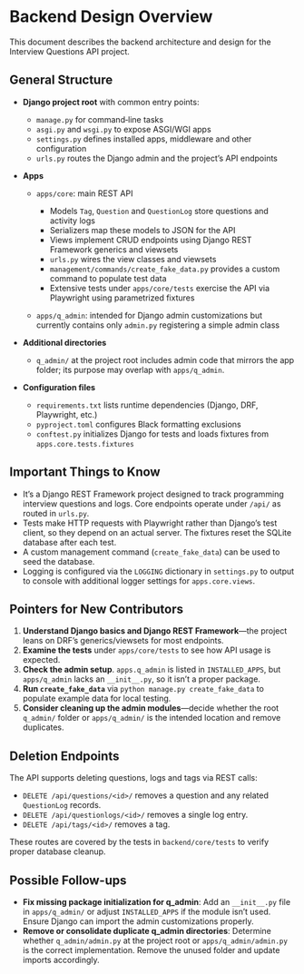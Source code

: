 # Backend Design Overview

This document describes the backend architecture and design for the Interview Questions API project.

## General Structure

- **Django project root** with common entry points:
  - `manage.py` for command‑line tasks
  - `asgi.py` and `wsgi.py` to expose ASGI/WGI apps
  - `settings.py` defines installed apps, middleware and other configuration
  - `urls.py` routes the Django admin and the project’s API endpoints

- **Apps**
  - `apps/core`: main REST API
    - Models `Tag`, `Question` and `QuestionLog` store questions and activity logs
    - Serializers map these models to JSON for the API
    - Views implement CRUD endpoints using Django REST Framework generics and viewsets
    - `urls.py` wires the view classes and viewsets
    - `management/commands/create_fake_data.py` provides a custom command to populate test data
    - Extensive tests under `apps/core/tests` exercise the API via Playwright using parametrized fixtures

  - `apps/q_admin`: intended for Django admin customizations but currently contains only `admin.py` registering a simple admin class

- **Additional directories**
  - `q_admin/` at the project root includes admin code that mirrors the app folder; its purpose may overlap with `apps/q_admin`.

- **Configuration files**
  - `requirements.txt` lists runtime dependencies (Django, DRF, Playwright, etc.)
  - `pyproject.toml` configures Black formatting exclusions
  - `conftest.py` initializes Django for tests and loads fixtures from `apps.core.tests.fixtures`

## Important Things to Know

- It’s a Django REST Framework project designed to track programming interview questions and logs. Core endpoints operate under `/api/` as routed in `urls.py`.
- Tests make HTTP requests with Playwright rather than Django’s test client, so they depend on an actual server. The fixtures reset the SQLite database after each test.
- A custom management command (`create_fake_data`) can be used to seed the database.
- Logging is configured via the `LOGGING` dictionary in `settings.py` to output to console with additional logger settings for `apps.core.views`.

## Pointers for New Contributors

1. **Understand Django basics and Django REST Framework**—the project leans on DRF’s generics/viewsets for most endpoints.
2. **Examine the tests** under `apps/core/tests` to see how API usage is expected.
3. **Check the admin setup**. `apps.q_admin` is listed in `INSTALLED_APPS`, but `apps/q_admin` lacks an `__init__.py`, so it isn’t a proper package.
4. **Run `create_fake_data`** via `python manage.py create_fake_data` to populate example data for local testing.
5. **Consider cleaning up the admin modules**—decide whether the root `q_admin/` folder or `apps/q_admin/` is the intended location and remove duplicates.

## Deletion Endpoints

The API supports deleting questions, logs and tags via REST calls:

- `DELETE /api/questions/<id>/` removes a question and any related `QuestionLog` records.
- `DELETE /api/questionlogs/<id>/` removes a single log entry.
- `DELETE /api/tags/<id>/` removes a tag.

These routes are covered by the tests in `backend/core/tests` to verify proper database cleanup.

## Possible Follow-ups

- **Fix missing package initialization for q_admin**: Add an `__init__.py` file in `apps/q_admin/` or adjust `INSTALLED_APPS` if the module isn’t used. Ensure Django can import the admin customizations properly.
- **Remove or consolidate duplicate q_admin directories**: Determine whether `q_admin/admin.py` at the project root or `apps/q_admin/admin.py` is the correct implementation. Remove the unused folder and update imports accordingly.
